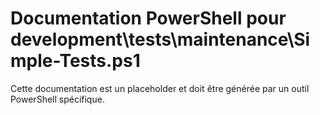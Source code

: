 # Documentation PowerShell pour development\tests\maintenance\Simple-Tests.ps1

Cette documentation est un placeholder et doit être générée par un outil PowerShell spécifique.
